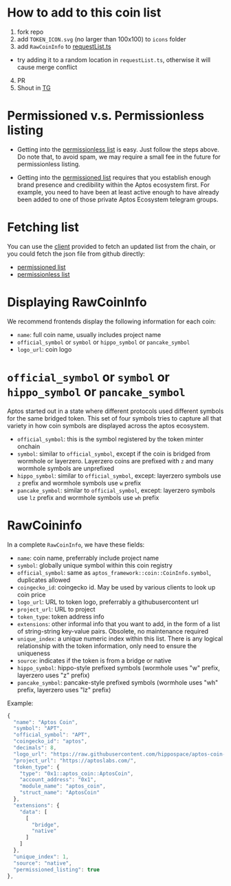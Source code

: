 
# How to add to this coin list

1. fork repo
2. add `TOKEN_ICON.svg` (no larger than 100x100) to `icons` folder
3. add `RawCoinInfo` to [requestList.ts](https://github.com/hippospace/aptos-coin-list/blob/main/src/requestList.ts)
  - try adding it to a random location in `requestList.ts`, otherwise it will cause merge conflict
4. PR
5. Shout in [TG](https://t.me/+LBfzjYgGlVdjN2Y1)


# Permissioned v.s. Permissionless listing

- Getting into the [permissionless list](https://github.com/hippospace/aptos-coin-list/blob/main/src/permissionless.json) 
  is easy. Just follow the steps above. Do note that, to avoid spam, we may require a small fee in the future for
  permissionless listing.

- Getting into the [permissioned list](https://github.com/hippospace/aptos-coin-list/blob/main/src/permissioned.json)
  requires that you establish enough brand presence and credibility within the Aptos ecosystem first. For example, you
  need to have been at least active enough to have already been added to one of those private Aptos Ecosystem telegram
  groups.


# Fetching list
You can use the [client](https://github.com/hippospace/aptos-coin-list/blob/main/src/client.ts) 
provided to fetch an updated list from the chain, or you could fetch the json file from github directly:
- [permissioned list](https://github.com/hippospace/aptos-coin-list/blob/main/src/permissioned.json)
- [permissionless list](https://github.com/hippospace/aptos-coin-list/blob/main/src/permissionless.json)


# Displaying RawCoinInfo
We recommend frontends display the following information for each coin:
- `name`: full coin name, usually includes project name
- `official_symbol` or `symbol` or `hippo_symbol` or `pancake_symbol`
- `logo_url`: coin logo


# `official_symbol` or `symbol` or `hippo_symbol` or `pancake_symbol`

Aptos started out in a state where different protocols used different symbols for the same bridged token. This set of
four symbols tries to capture all that variety in how coin symbols are displayed across the aptos ecosystem.
- `official_symbol`: this is the symbol registered by the token minter onchain
- `symbol`: similar to `official_symbol`, except if the coin is bridged from wormhole or layerzero. Layerzero
  coins are prefixed with `z` and many wormhole symbols are unprefixed
- `hippo_symbol`: similar to `official_symbol`, except: layerzero symbols use `z` prefix and wormhole symbols use `w` prefix
- `pancake_symbol`: similar to `official_symbol`, except: layerzero symbols use `lz` prefix and wormhole symbols use `wh` prefix


# RawCoininfo

In a complete `RawCoinInfo`, we have these fields:
- `name`: coin name, preferrably include project name
- `symbol`: globally unique symbol within this coin registry
- `official_symbol`: same as `aptos_framework::coin::CoinInfo.symbol`, duplicates allowed
- `coingecko_id`: coingecko id. May be used by various clients to look up coin price
- `logo_url`: URL to token logo, preferrably a githubusercontent url
- `project_url`: URL to project
- `token_type`: token address info
- `extensions`: other informal info that you want to add, in the form of a list of string-string key-value pairs. Obsolete, no maintenance required
- `unique_index`: a unique numeric index within this list. There is any logical relationship with the token information, only need to ensure the uniqueness
- `source`: indicates if the token is from a bridge or native
- `hippo_symbol`: hippo-style prefixed symbols (wormhole uses "w" prefix, layerzero uses "z" prefix)
- `pancake_symbol`: pancake-style prefixed symbols (wormhole uses "wh" prefix, layerzero uses "lz" prefix)

Example:

```typescript
{
  "name": "Aptos Coin",
  "symbol": "APT",
  "official_symbol": "APT",
  "coingecko_id": "aptos",
  "decimals": 8,
  "logo_url": "https://raw.githubusercontent.com/hippospace/aptos-coin-list/main/icons/APT.webp",
  "project_url": "https://aptoslabs.com/",
  "token_type": {
    "type": "0x1::aptos_coin::AptosCoin",
    "account_address": "0x1",
    "module_name": "aptos_coin",
    "struct_name": "AptosCoin"
  },
  "extensions": {
    "data": [
      [
        "bridge",
        "native"
      ]
    ]
  },
  "unique_index": 1,
  "source": "native",
  "permissioned_listing": true
},
```

